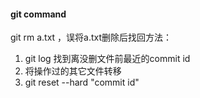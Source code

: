 #### git command
git rm a.txt ，误将a.txt删除后找回方法：

1. git log 找到离没删文件前最近的commit id
2. 将操作过的其它文件转移
3. git reset --hard "commit id"
